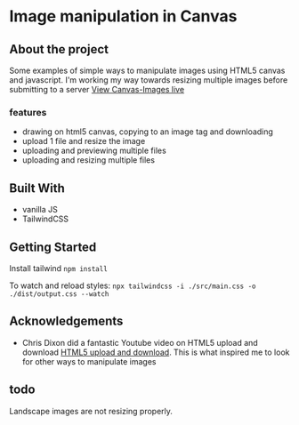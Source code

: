 # Image manipulation in Canvas

## About the project

Some examples of simple ways to manipulate images using HTML5 canvas and javascript. I'm working my way towards resizing multiple images before submitting to a server
[View Canvas-Images live](https://cherbear263.github.io/canvas-images/)

### features

- drawing on html5 canvas, copying to an image tag and downloading
- upload 1 file and resize the image
- uploading and previewing multiple files
- uploading and resizing multiple files

## Built With

- vanilla JS
- TailwindCSS

## Getting Started

Install tailwind
`npm install`

To watch and reload styles:
`npx tailwindcss -i ./src/main.css -o ./dist/output.css --watch`

## Acknowledgements

- Chris Dixon did a fantastic Youtube video on HTML5 upload and download [HTML5 upload and download](https://www.youtube.com/watch?v=sA07GElhqzg). This is what inspired me to look for other ways to manipulate images

## todo

Landscape images are not resizing properly.
